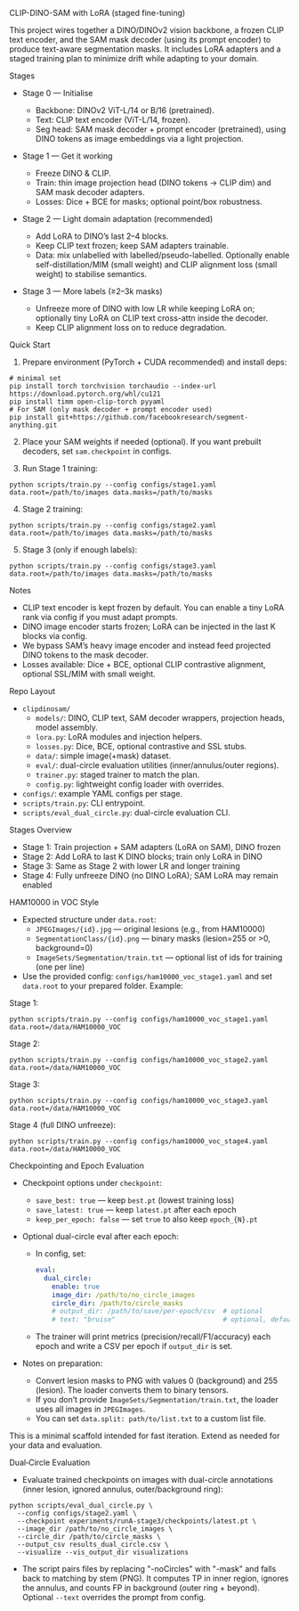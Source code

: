 CLIP-DINO-SAM with LoRA (staged fine-tuning)

This project wires together a DINO/DINOv2 vision backbone, a frozen CLIP text encoder, and the SAM mask decoder (using its prompt encoder) to produce text-aware segmentation masks. It includes LoRA adapters and a staged training plan to minimize drift while adapting to your domain.

Stages

- Stage 0 — Initialise
  - Backbone: DINOv2 ViT-L/14 or B/16 (pretrained).
  - Text: CLIP text encoder (ViT-L/14, frozen).
  - Seg head: SAM mask decoder + prompt encoder (pretrained), using DINO tokens as image embeddings via a light projection.

- Stage 1 — Get it working
  - Freeze DINO & CLIP.
  - Train: thin image projection head (DINO tokens → CLIP dim) and SAM mask decoder adapters.
  - Losses: Dice + BCE for masks; optional point/box robustness.

- Stage 2 — Light domain adaptation (recommended)
  - Add LoRA to DINO’s last 2–4 blocks.
  - Keep CLIP text frozen; keep SAM adapters trainable.
  - Data: mix unlabelled with labelled/pseudo-labelled. Optionally enable self-distillation/MIM (small weight) and CLIP alignment loss (small weight) to stabilise semantics.

- Stage 3 — More labels (≥2–3k masks)
  - Unfreeze more of DINO with low LR while keeping LoRA on; optionally tiny LoRA on CLIP text cross-attn inside the decoder.
  - Keep CLIP alignment loss on to reduce degradation.

Quick Start

1) Prepare environment (PyTorch + CUDA recommended) and install deps:

```
# minimal set
pip install torch torchvision torchaudio --index-url https://download.pytorch.org/whl/cu121
pip install timm open-clip-torch pyyaml
# For SAM (only mask decoder + prompt encoder used)
pip install git+https://github.com/facebookresearch/segment-anything.git
```

2) Place your SAM weights if needed (optional). If you want prebuilt decoders, set `sam.checkpoint` in configs.

3) Run Stage 1 training:

```
python scripts/train.py --config configs/stage1.yaml data.root=/path/to/images data.masks=/path/to/masks
```

4) Stage 2 training:

```
python scripts/train.py --config configs/stage2.yaml data.root=/path/to/images data.masks=/path/to/masks
```

5) Stage 3 (only if enough labels):

```
python scripts/train.py --config configs/stage3.yaml data.root=/path/to/images data.masks=/path/to/masks
```

Notes

- CLIP text encoder is kept frozen by default. You can enable a tiny LoRA rank via config if you must adapt prompts.
- DINO image encoder starts frozen; LoRA can be injected in the last K blocks via config.
- We bypass SAM’s heavy image encoder and instead feed projected DINO tokens to the mask decoder.
- Losses available: Dice + BCE, optional CLIP contrastive alignment, optional SSL/MIM with small weight.

Repo Layout

- `clipdinosam/`
  - `models/`: DINO, CLIP text, SAM decoder wrappers, projection heads, model assembly.
  - `lora.py`: LoRA modules and injection helpers.
  - `losses.py`: Dice, BCE, optional contrastive and SSL stubs.
  - `data/`: simple image(+mask) dataset.
  - `eval/`: dual-circle evaluation utilities (inner/annulus/outer regions).
  - `trainer.py`: staged trainer to match the plan.
  - `config.py`: lightweight config loader with overrides.
- `configs/`: example YAML configs per stage.
- `scripts/train.py`: CLI entrypoint.
- `scripts/eval_dual_circle.py`: dual-circle evaluation CLI.

Stages Overview

- Stage 1: Train projection + SAM adapters (LoRA on SAM), DINO frozen
- Stage 2: Add LoRA to last K DINO blocks; train only LoRA in DINO
- Stage 3: Same as Stage 2 with lower LR and longer training
- Stage 4: Fully unfreeze DINO (no DINO LoRA); SAM LoRA may remain enabled

HAM10000 in VOC Style

- Expected structure under `data.root`:
  - `JPEGImages/{id}.jpg` — original lesions (e.g., from HAM10000)
  - `SegmentationClass/{id}.png` — binary masks (lesion=255 or >0, background=0)
  - `ImageSets/Segmentation/train.txt` — optional list of ids for training (one per line)
- Use the provided config: `configs/ham10000_voc_stage1.yaml` and set `data.root` to your prepared folder. Example:

Stage 1:
```
python scripts/train.py --config configs/ham10000_voc_stage1.yaml data.root=/data/HAM10000_VOC
```

Stage 2:
```
python scripts/train.py --config configs/ham10000_voc_stage2.yaml data.root=/data/HAM10000_VOC
```

Stage 3:
```
python scripts/train.py --config configs/ham10000_voc_stage3.yaml data.root=/data/HAM10000_VOC
```

Stage 4 (full DINO unfreeze):
```
python scripts/train.py --config configs/ham10000_voc_stage4.yaml data.root=/data/HAM10000_VOC
```

Checkpointing and Epoch Evaluation

- Checkpoint options under `checkpoint`:
  - `save_best: true` — keep `best.pt` (lowest training loss)
  - `save_latest: true` — keep `latest.pt` after each epoch
  - `keep_per_epoch: false` — set `true` to also keep `epoch_{N}.pt`
- Optional dual-circle eval after each epoch:
  - In config, set:
    ```yaml
    eval:
      dual_circle:
        enable: true
        image_dir: /path/to/no_circle_images
        circle_dir: /path/to/circle_masks
        # output_dir: /path/to/save/per-epoch/csv  # optional
        # text: "bruise"                           # optional, defaults to data.text
    ```
  - The trainer will print metrics (precision/recall/F1/accuracy) each epoch and write a CSV per epoch if `output_dir` is set.

- Notes on preparation:
  - Convert lesion masks to PNG with values 0 (background) and 255 (lesion). The loader converts them to binary tensors.
  - If you don’t provide `ImageSets/Segmentation/train.txt`, the loader uses all images in `JPEGImages`.
  - You can set `data.split: path/to/list.txt` to a custom list file.

This is a minimal scaffold intended for fast iteration. Extend as needed for your data and evaluation.

Dual‑Circle Evaluation

- Evaluate trained checkpoints on images with dual-circle annotations (inner lesion, ignored annulus, outer/background ring):

```
python scripts/eval_dual_circle.py \
  --config configs/stage2.yaml \
  --checkpoint experiments/runA-stage3/checkpoints/latest.pt \
  --image_dir /path/to/no_circle_images \
  --circle_dir /path/to/circle_masks \
  --output_csv results_dual_circle.csv \
  --visualize --vis_output_dir visualizations
```

- The script pairs files by replacing "-noCircles" with "-mask" and falls back to matching by stem (PNG). It computes TP in inner region, ignores the annulus, and counts FP in background (outer ring + beyond). Optional `--text` overrides the prompt from config.
